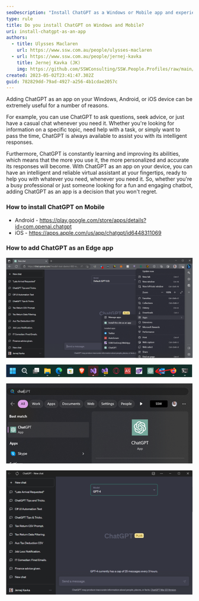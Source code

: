 ```yaml
---
seoDescription: "Install ChatGPT as a Windows or Mobile app and experience an intelligent virtual assistant for seamless communication."
type: rule
title: Do you install ChatGPT on Windows and Mobile?
uri: install-chatgpt-as-an-app
authors:
  - title: Ulysses Maclaren
    url: https://www.ssw.com.au/people/ulysses-maclaren
  - url: https://www.ssw.com.au/people/jernej-kavka
    title: Jernej Kavka (JK)
    img: https://github.com/SSWConsulting/SSW.People.Profiles/raw/main/Jernej-Kavka/Images/Jernej-Kavka-Profile.jpg
created: 2023-05-02T23:41:47.302Z
guid: 782829dd-79ad-4927-a256-4b1cdae2057c
---
```

Adding ChatGPT as an app on your Windows, Android, or iOS device can be extremely useful for a number of reasons.

For example, you can use ChatGPT to ask questions, seek advice, or just have a casual chat whenever you need it. Whether you're looking for information on a specific topic, need help with a task, or simply want to pass the time, ChatGPT is always available to assist you with its intelligent responses.

<!--endintro-->

Furthermore, ChatGPT is constantly learning and improving its abilities, which means that the more you use it, the more personalized and accurate its responses will become. With ChatGPT as an app on your device, you can have an intelligent and reliable virtual assistant at your fingertips, ready to help you with whatever you need, whenever you need it. So, whether you're a busy professional or just someone looking for a fun and engaging chatbot, adding ChatGPT as an app is a decision that you won't regret.

### How to install ChatGPT on Mobile

* Android - <https://play.google.com/store/apps/details?id=com.openai.chatgpt>
* iOS - <https://apps.apple.com/us/app/chatgpt/id6448311069>

### How to add ChatGPT as an Edge app

![Figure: Go to ... | Apps | Install this site as an app](chatgpt-app-1.png)

![Figure: See it in the taskbar](chatgpt-app-2.png)

![Figure: You can run it from Start](chatgpt-app-3.png)

![Figure: It looks and feels like an app](chatgpt-app-4.png)

